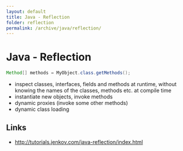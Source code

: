 ```yaml
---
layout: default
title: Java - Reflection
folder: reflection
permalink: /archive/java/reflection/
---
```


# Java - Reflection

~~~ java
Method[] methods = MyObject.class.getMethods();
~~~

- inspect classes, interfaces, fields and methods at runtime, without knowing the names of the classes, methods etc. at compile time
- instantiate new objects, invoke methods
- dynamic proxies (invoke some other methods)
- dynamic class loading

## Links
- <http://tutorials.jenkov.com/java-reflection/index.html>